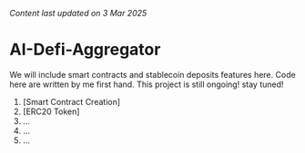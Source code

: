 _Content last updated on 3 Mar 2025_
# AI-Defi-Aggregator

 
We will include smart contracts and stablecoin deposits features here. Code here are written by me first hand. 
This project is still ongoing! stay tuned! 


1. [Smart Contract Creation]
2. [ERC20 Token]
3. ...
4. ...
5. ...
